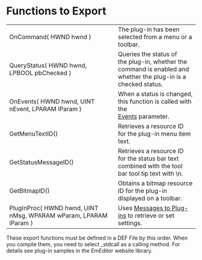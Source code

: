 # Functions to Export

|     |     |
| --- | --- |
| OnCommand( HWND hwnd ) | The plug-in has been selected from a menu or a toolbar. |
| QueryStatus( HWND hwnd, LPBOOL pbChecked ) | Queries the status of the plug-in, whether the command is enabled and <br> whether the plug-in is a checked status. |
| OnEvents( HWND hwnd, UINT nEvent, LPARAM lParam ) | When a status is changed, this function is called with the<br> [Events](../event/index) parameter. |
| GetMenuTextID() | Retrieves a resource ID for the plug-in menu item text. |
| GetStatusMessageID() | Retrieves a resource ID for the status bar text combined with the tool <br> bar tool tip text with \\n. |
| GetBitmapID() | Obtains a bitmap resource ID for the plug-in displayed on a toolbar. |
| PlugInProc( HWND hwnd, UINT nMsg, WPARAM wParam, LPARAM lParam ) | Uses [Messages to Plug-ins](../plugin_message/index) to retrieve or set settings. |

These export functions must be defined in a DEF File by this order. When you
compile them, you need to select \_stdcall as a calling method. For details see plug-in samples in the EmEditor website library.

